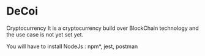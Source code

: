 # DeCoi
Cryptocurrency
It is a cryptocurrency build over BlockChain technology and the use case is not yet set yet.

You will have to install 
NodeJs : npm*, 
jest, 
postman
